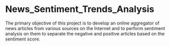 # News_Sentiment_Trends_Analysis
The primary objective of this project is to develop an online aggregator of news articles from various sources on the Internet and to perform sentiment analysis on them to separate the negative and positive articles based on the sentiment score.
